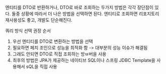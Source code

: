 엔티티를 DTO로 반환하거나, DTO로 바로 조회하는 두가지 방법은 각각 장단점이 있다. 둘중 상황에 따라서 더 나은 방법을 선택하면 된다. 엔티티로 조회하면 리포지토리 재사용성도 좋고, 개발도 단순해진다.

쿼리 방식 선택 권장 순서

1. 우선 엔티티를 DTO로 변환하는 방법을 선택
2. 필요하면 페치 조인으로 성능을 최적화 함 -> 대부분의 성능 이슈가 해결됨
3. 그래도 안되면 DTO로 직접 조회하는 방ㅂ버을 사용
4. 최후의 방법은 JPA가 제공하는 네이티브 SQL이나 스프링 JDBC Template을 사용해서 sQL을 직접 사용